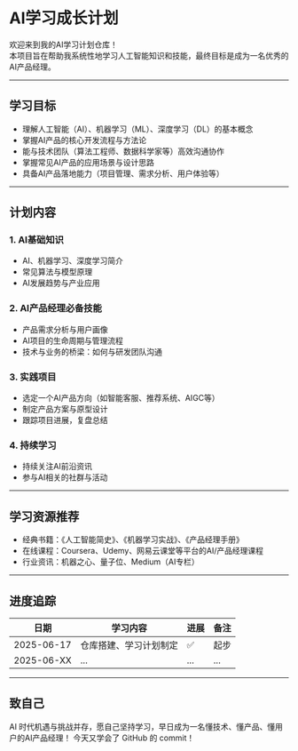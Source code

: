 # AI学习成长计划

欢迎来到我的AI学习计划仓库！  
本项目旨在帮助我系统性地学习人工智能知识和技能，最终目标是成为一名优秀的AI产品经理。

---

## 学习目标

- 理解人工智能（AI）、机器学习（ML）、深度学习（DL）的基本概念
- 掌握AI产品的核心开发流程与方法论
- 能与技术团队（算法工程师、数据科学家等）高效沟通协作
- 掌握常见AI产品的应用场景与设计思路
- 具备AI产品落地能力（项目管理、需求分析、用户体验等）

---

## 计划内容

### 1. AI基础知识

- AI、机器学习、深度学习简介
- 常见算法与模型原理
- AI发展趋势与产业应用

### 2. AI产品经理必备技能

- 产品需求分析与用户画像
- AI项目的生命周期与管理流程
- 技术与业务的桥梁：如何与研发团队沟通

### 3. 实践项目

- 选定一个AI产品方向（如智能客服、推荐系统、AIGC等）
- 制定产品方案与原型设计
- 跟踪项目进展，复盘总结

### 4. 持续学习

- 持续关注AI前沿资讯
- 参与AI相关的社群与活动

---

## 学习资源推荐

- 经典书籍：《人工智能简史》、《机器学习实战》、《产品经理手册》
- 在线课程：Coursera、Udemy、网易云课堂等平台的AI/产品经理课程
- 行业资讯：机器之心、量子位、Medium（AI专栏）

---

## 进度追踪

| 日期 | 学习内容 | 进展 | 备注 |
| ---- | -------- | ---- | ---- |
| 2025-06-17 | 仓库搭建、学习计划制定 | ✅ | 起步 |
| 2025-06-XX | ... | ... | ... |

---

## 致自己

AI 时代机遇与挑战并存，愿自己坚持学习，早日成为一名懂技术、懂产品、懂用户的AI产品经理！
今天又学会了 GitHub 的 commit！
